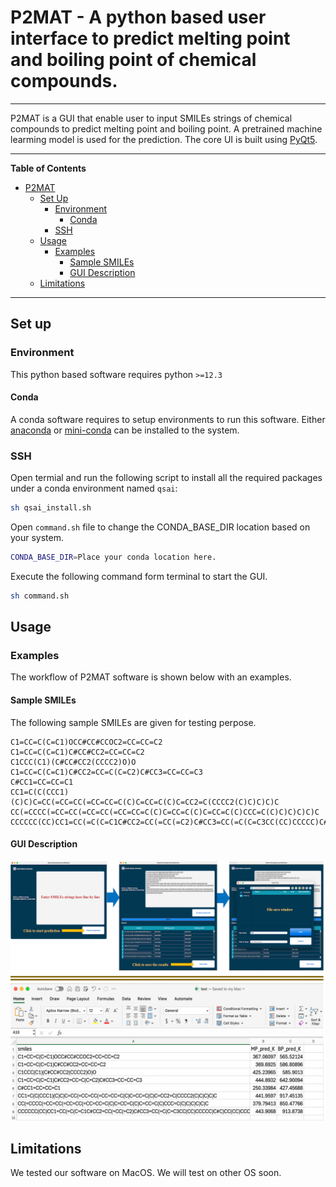 # P2MAT - A python based user interface to predict melting point and boiling point of chemical compounds.

---

P2MAT is a GUI that enable user to input SMILEs strings of chemical compounds to predict melting point and boiling point. A pretrained machine learming model is used for the prediction. The core UI is built using [PyQt5](https://pypi.org/project/PyQt5/).

---

**Table of Contents**

- [P2MAT](#p2mat)
  * [Set Up](#set-up)
    + [Environment](#environment)
      - [Conda](#conda)
    + [SSH](#ssh)
  * [Usage](#usage)
    + [Examples](#examples)
      - [Sample SMILEs](#sample-smiles)
      - [GUI Description](#gui-description)
  * [Limitations](#limitations)

---

## Set up

### Environment

This python based software requires python `>=12.3`

#### Conda

A conda software requires to setup environments to run this software. Either [anaconda](https://www.anaconda.com/download) or [mini-conda](https://docs.anaconda.com/miniconda/miniconda-install/) can be installed to the system.

### SSH

Open termial and run the following script to install all the required packages under a conda environment named `qsai`:

```bash
sh qsai_install.sh
```

Open `command.sh` file to change the CONDA_BASE_DIR location based on your system.

```bash
CONDA_BASE_DIR=Place your conda location here.
```

Execute the following command form terminal to start the GUI.

```bash
sh command.sh
```

## Usage

### Examples
The workflow of P2MAT software is shown below with an examples.

#### Sample SMILEs
The following sample SMILEs are given for testing perpose.

```chem
C1=CC=C(C=C1)OCC#CC#CCOC2=CC=CC=C2
C1=CC=C(C=C1)C#CC#CC2=CC=CC=C2
C1CCC(C1)(C#CC#CC2(CCCC2)O)O
C1=CC=C(C=C1)C#CC2=CC=C(C=C2)C#CC3=CC=CC=C3
C#CC1=CC=CC=C1
CC1=C(C(CCC1)(C)C)C=CC(=CC=CC(=CC=CC=C(C)C=CC=C(C)C=CC2=C(CCCC2(C)C)C)C)C
CC(=CCCC(=CC=CC(=CC=CC(=CC=CC=C(C)C=CC=C(C)C=CC=C(C)CCC=C(C)C)C)C)C)C
CCCCCC(CC)CC1=CC(=C(C=C1C#CC2=CC(=CC(=C2)C#CC3=CC(=C(C=C3CC(CC)CCCCC)C#C)CC(CC)CCCCC)C#CC4=CC(=C(C=C4CC(CC)CCCCC)C#C)CC(CC)CCCCC)CC(CC)CCCCC)C#C
```

#### GUI Description

![GUI](./design/paper_sw_viz_LV.png)

## Limitations
We tested our software on MacOS. We will test on other OS soon.
